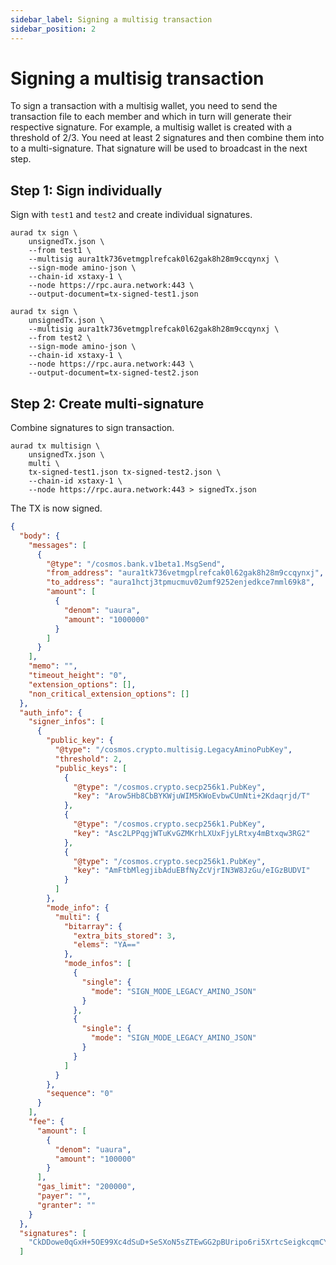 ```yaml
---
sidebar_label: Signing a multisig transaction
sidebar_position: 2
---
```


# Signing a multisig transaction

To sign a transaction with a multisig wallet, you need to send the transaction file to each member and which in turn will generate their respective signature. For example, a multisig wallet is created with a threshold of 2/3. You need at least 2 signatures and then combine them into to a multi-signature. That signature will be used to broadcast in the next step.

## Step 1: Sign individually

Sign with `test1` and `test2` and create individual signatures.

```
aurad tx sign \
    unsignedTx.json \
    --from test1 \
    --multisig aura1tk736vetmgplrefcak0l62gak8h28m9ccqynxj \
    --sign-mode amino-json \
    --chain-id xstaxy-1 \
    --node https://rpc.aura.network:443 \
    --output-document=tx-signed-test1.json

aurad tx sign \
    unsignedTx.json \
    --multisig aura1tk736vetmgplrefcak0l62gak8h28m9ccqynxj \
    --from test2 \
    --sign-mode amino-json \
    --chain-id xstaxy-1 \
    --node https://rpc.aura.network:443 \
    --output-document=tx-signed-test2.json
```

## Step 2: Create multi-signature

Combine signatures to sign transaction.

```
aurad tx multisign \
    unsignedTx.json \
    multi \
    tx-signed-test1.json tx-signed-test2.json \
    --chain-id xstaxy-1 \
    --node https://rpc.aura.network:443 > signedTx.json
```

The TX is now signed.

```JSON
{
  "body": {
    "messages": [
      {
        "@type": "/cosmos.bank.v1beta1.MsgSend",
        "from_address": "aura1tk736vetmgplrefcak0l62gak8h28m9ccqynxj",
        "to_address": "aura1hctj3tpmucmuv02umf9252enjedkce7mml69k8",
        "amount": [
          {
            "denom": "uaura",
            "amount": "1000000"
          }
        ]
      }
    ],
    "memo": "",
    "timeout_height": "0",
    "extension_options": [],
    "non_critical_extension_options": []
  },
  "auth_info": {
    "signer_infos": [
      {
        "public_key": {
          "@type": "/cosmos.crypto.multisig.LegacyAminoPubKey",
          "threshold": 2,
          "public_keys": [
            {
              "@type": "/cosmos.crypto.secp256k1.PubKey",
              "key": "Arow5Hb8CbBYKWjuWIM5KWoEvbwCUmNti+2Kdaqrjd/T"
            },
            {
              "@type": "/cosmos.crypto.secp256k1.PubKey",
              "key": "Asc2LPPqgjWTuKvGZMKrhLXUxFjyLRtxy4mBtxqw3RG2"
            },
            {
              "@type": "/cosmos.crypto.secp256k1.PubKey",
              "key": "AmFtbMlegjibAduEBfNyZcVjrIN3W8JzGu/eIGzBUDVI"
            }
          ]
        },
        "mode_info": {
          "multi": {
            "bitarray": {
              "extra_bits_stored": 3,
              "elems": "YA=="
            },
            "mode_infos": [
              {
                "single": {
                  "mode": "SIGN_MODE_LEGACY_AMINO_JSON"
                }
              },
              {
                "single": {
                  "mode": "SIGN_MODE_LEGACY_AMINO_JSON"
                }
              }
            ]
          }
        },
        "sequence": "0"
      }
    ],
    "fee": {
      "amount": [
        {
          "denom": "uaura",
          "amount": "100000"
        }
      ],
      "gas_limit": "200000",
      "payer": "",
      "granter": ""
    }
  },
  "signatures": [
    "CkDDowe0qGxH+5OE99Xc4dSuD+SeSXoN5sZTEwGG2pBUripo6ri5XrtcSeigkcqmCY+0anBFcmFAFnmVrYxt9v1KCkDAjWX1Xsik1F62RZJ0o62+7BdfRUIO0THOfKihP0gx11mBxdEd3DGi1ZwU4pgNznibawrmpiPaaTYvBQjbPC7l"
  ]
```
